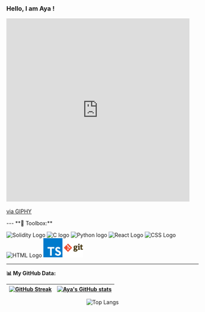 ### Hello, I am Aya ! 

<iframe src="https://giphy.com/embed/l3c614V12UA82q1vG" width="480" height="480" frameBorder="0" class="giphy-embed" allowFullScreen></iframe><p><a href="https://giphy.com/gifs/space-stars-universe-l3c614V12UA82q1vG">via GIPHY</a></p>
---
 **🧰 Toolbox:**

<img src="https://cdn.worldvectorlogo.com/logos/solidity.svg" alt="Solidity Logo" width="50" height="50"/> <img src="https://cdn.worldvectorlogo.com/logos/c-1.svg" alt="C logo" width="50" height="50"/> <img src="https://cdn.worldvectorlogo.com/logos/python-4.svg" alt="Python logo" width="50" height="50" />  <img src="https://cdn.worldvectorlogo.com/logos/react-2.svg" alt="React Logo" width="50" height="50" />  <img src="https://cdn.worldvectorlogo.com/logos/css-3.svg" alt="CSS Logo" width="50" height="50" />  <img src="https://cdn.worldvectorlogo.com/logos/html-1.svg" alt="HTML Logo" width="50" height="50" /> 
<img height="50" src="https://raw.githubusercontent.com/github/explore/80688e429a7d4ef2fca1e82350fe8e3517d3494d/topics/typescript/typescript.png">
<img height="50" src="https://raw.githubusercontent.com/github/explore/80688e429a7d4ef2fca1e82350fe8e3517d3494d/topics/git/git.png">

---

 **📊 My GitHub Data:**


| [![GitHub Streak](https://streak-stats.demolab.com?user=ayabelarbi&theme=shadow-purple&border_radius=2&card_width=496)](https://git.io/streak-stats) |[![Aya's GitHub stats](https://github-readme-stats.vercel.app/api?username=ayabelarbi&count_private=true&show_icons=true&theme=midnight-purple&hide_border=true)](#!)|
|---|---|


<div id="github_stats" align="center">

![Top Langs](https://github-readme-stats.vercel.app/api/top-langs/?username=ayabelarbi&layout=compact&theme=vision-friendly-dark&hide_border=true)

</div>
